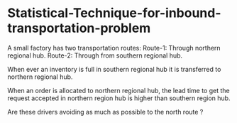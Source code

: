 # Statistical-Technique-for-inbound-transportation-problem

A small factory has two transportation routes: 
       Route-1: Through northern regional hub.
       Route-2: Through from southern regional hub.

When ever an inventory is full in southern regional hub it is transferred to northern regional hub. 
  
When an order is allocated to northern regional hub, the lead time to get the request accepted in northern region hub is higher than southern region hub. 

Are these drivers avoiding as much as possible to the north route ?        

